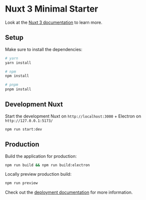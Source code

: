 # Nuxt 3 Minimal Starter

Look at the [Nuxt 3 documentation](https://nuxt.com/docs/getting-started/introduction) to learn more.

## Setup

Make sure to install the dependencies:

```bash
# yarn
yarn install

# npm
npm install

# pnpm
pnpm install
```

## Development Nuxt

Start the development Nuxt on `http://localhost:3000` + Electron on `http://127.0.0.1:5173/`

```bash
npm run start:dev
```

## Production

Build the application for production:

```bash
npm run build && npm run build:electron
```

Locally preview production build:

```bash
npm run preview
```

Check out the [deployment documentation](https://nuxt.com/docs/getting-started/deployment) for more information.
